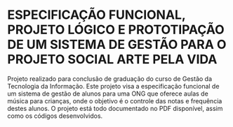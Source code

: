 # ESPECIFICAÇÃO FUNCIONAL, PROJETO LÓGICO E PROTOTIPAÇÃO DE UM SISTEMA DE GESTÃO PARA O PROJETO SOCIAL ARTE PELA VIDA
 Projeto realizado para conclusão de graduação do curso de Gestão da Tecnologia da Informação.
 Este projeto visa a especificação funcional de um sistema de gestão de alunos para uma ONG que oferece aulas de música para crianças, onde o objetivo é o controle das notas e frequência destes alunos.
 O projeto está todo documentado no PDF disponível, assim como os códigos desenvolvidos.
